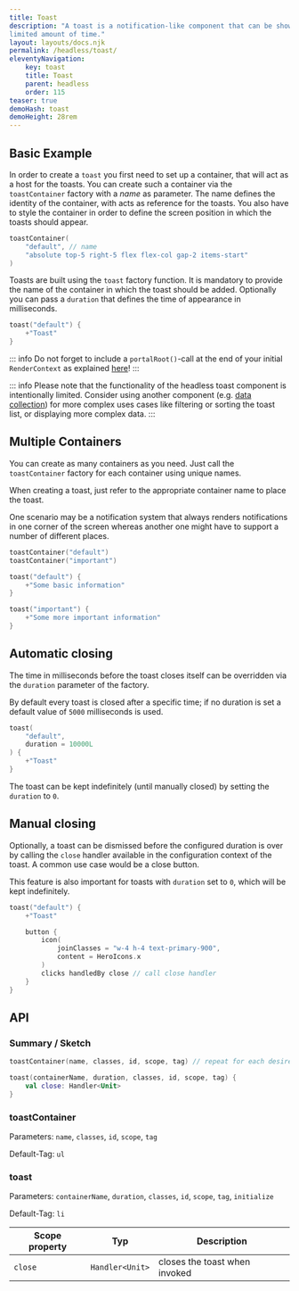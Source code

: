```yaml
---
title: Toast
description: "A toast is a notification-like component that can be shown in arbitrary locations on the screen for a
limited amount of time."
layout: layouts/docs.njk
permalink: /headless/toast/
eleventyNavigation:
    key: toast
    title: Toast
    parent: headless
    order: 115
teaser: true
demoHash: toast
demoHeight: 28rem
---
```


## Basic Example

In order to create a ``toast`` you first need to set up a container, that will act as a host for the toasts.
You can create such a container via the `toastContainer` factory with a *name* as parameter. The name defines the
identity of the container, with acts as reference for the toasts. You also have to style the container in order to
define the screen position in which the toasts should appear.

```kotlin
toastContainer(
    "default", // name
    "absolute top-5 right-5 flex flex-col gap-2 items-start"
)
```

Toasts are built using the `toast` factory function. It is mandatory to provide the name of the container
in which the toast should be added. Optionally you can pass a `duration` that defines the time of appearance in
milliseconds.

```kotlin
toast("default") {
    +"Toast"
}
```

::: info
Do not forget to include a `portalRoot()`-call at the end of your initial `RenderContext` as explained
[here](/headless/#portalling)!
:::

::: info
Please note that the functionality of the headless toast component is intentionally limited.
Consider using another component (e.g. [data collection](/headless/datacollection)) for more complex uses cases like
filtering or sorting the toast list, or displaying more complex data.
:::

## Multiple Containers

You can create as many containers as you need. Just call the `toastContainer` factory for each container using
unique names.

When creating a toast, just refer to the appropriate container name to place the toast.

One scenario may be a notification system that always renders notifications in one corner of the screen whereas another
one might have to support a number of different places.

```kotlin
toastContainer("default")
toastContainer("important")

toast("default") {
    +"Some basic information"
}

toast("important") {
    +"Some more important information"
}
```


## Automatic closing

The time in milliseconds before the toast closes itself can be overridden via the `duration` parameter of the factory.

By default every toast is closed after a specific time; if no duration is set a default value of `5000` milliseconds 
is used.

```kotlin
toast(
    "default",
    duration = 10000L
) {
    +"Toast"
}
```

The toast can be kept indefinitely (until manually closed) by setting the `duration` to `0`.

## Manual closing

Optionally, a toast can be dismissed before the configured duration is over by calling the `close` handler available in
the configuration context of the toast. A common use case would be a close button.

This feature is also important for toasts with `duration` set to `0`, which will be kept indefinitely.

```kotlin
toast("default") {
    +"Toast"

    button {
        icon(
            joinClasses = "w-4 h-4 text-primary-900",
            content = HeroIcons.x
        )
        clicks handledBy close // call close handler
    }
}
```

## API

### Summary / Sketch

```kotlin
toastContainer(name, classes, id, scope, tag) // repeat for each desired location

toast(containerName, duration, classes, id, scope, tag) {
    val close: Handler<Unit>
}
```

### toastContainer

Parameters: `name`, `classes`, `id`, `scope`, `tag`

Default-Tag: `ul`

### toast

Parameters: `containerName`, `duration`, `classes`, `id`, `scope`, `tag`, `initialize`

Default-Tag: `li`

| Scope property | Typ             | Description                   |
|----------------|-----------------|-------------------------------|
| `close`        | `Handler<Unit>` | closes the toast when invoked |
